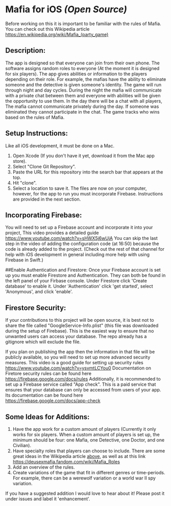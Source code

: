 # Mafia for iOS *(Open Source)*

Before working on this it is important to be familiar with the rules of Mafia. You can check out this Wikipedia article https://en.wikipedia.org/wiki/Mafia_(party_game)


## Description:

The app is designed so that everyone can join from their own phone. The software assigns random roles to everyone (At the moment it is designed for six players). The app gives abilities or information to the players depending on their role. For example, the mafias have the ability to eliminate someone and the detective is given someone's
identity. The game will run through night and day cycles. During the night the mafia will communicate with a private chat between them and everyone with abilities will be given the opportunity to use them. In the day there will be a chat with all players, The mafia cannot communicate privately during the day. If someone was eliminated they cannot participate in the chat. The game tracks who wins based on the rules of Mafia.


## Setup Instructions:

Like all iOS development, it must be done on a Mac.
1) Open Xcode (If you don't have it yet, download it from the Mac app store).
2) Select "Clone Git Repository".
4) Paste the URL for this repository into the search bar that appears at the top.
5) Hit "clone".
3) Select a location to save it.
The files are now on your computer, however, for the app to run you must incorporate Firebase. Instructions are provided in the next section.


## Incorporating Firebase:

You will need to set up a Firebase account and incorporate it into your project, This video provides a detailed guide https://www.youtube.com/watch?v=sHWX5j6wUjA You can skip the last step in the video of adding the configuration code (at 16:50) because the code is already added to the project.
(Check out the rest of that channel for help with iOS development in general including more help with using Firebase in Swift.)

##Enable Authentication and Firestore:
Once your Firebase account is set up you must enable Firestore and Authentication. They can both be found in the left panel of your Firbase console. Under Firestore click 'Create database' to enable it. Under 'Authentication' click 'get started', select 'Anonymous', and  click 'enable'.

## Firestore Security:

If your contributions to this project will be open source, it is best not to share the file called "GoogleService-Info.plist" (this file was downloaded during the setup of Firebase). This is the easiest way to ensure that no unwanted users can access your database. The repo already has a gitignore which will exclude the file.

If you plan on publishing the app then the information in that file will be publicly available, so you will need to set up more advanced security measures. This video is a good guide for setting up security rules https://www.youtube.com/watch?v=ysvmtLCYou0 Documentation on Firetore security rules can be found here https://firebase.google.com/docs/rules  Additionally, it is recommended to set up a Firebase service called "App check". This is a paid service that ensures that your database can only be accessed from users of your app. Its documentation can be found here https://firebase.google.com/docs/app-check

## Some Ideas for Additions:
1) Have the app work for a custom amount of players (Currently it only works for six players. When a custom amount of players is set up, the minimum should be four: one Mafia, one Detective, one Doctor, and one Civilian).
2) Have specialty roles that players can choose to include. There are some great ideas in the Wikipedia article [above](#Mafia-for-iOS-(Open-Source)), as well as at this link https://deusexmafia.fandom.com/wiki/Mafia_Roles
3) Add an overview of the rules.
4) Create variations of the game that fit in different genres or time-periods. For example, there can be a werewolf variation or a world war II spy variation.

If you have a suggested addition I would love to hear about it! Please post it under issues and label it 'enhancement'.
